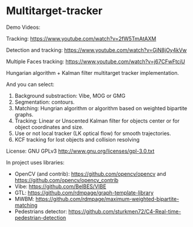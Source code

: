 # Multitarget-tracker

Demo Videos:

Tracking: https://www.youtube.com/watch?v=2fW5TmAtAXM

Detection and tracking: https://www.youtube.com/watch?v=GjN8jOy4kVw

Multiple Faces tracking: https://www.youtube.com/watch?v=j67CFwFtciU

Hungarian algorithm + Kalman filter multitarget tracker implementation.

And you can select:
1. Background substraction: Vibe, MOG or GMG
2. Segmentation: contours.
3. Matching: Hungrian algorithm or algorithm based on weighted bipartite graphs.
4. Tracking: Linear or Unscented Kalman filter for objects center or for object coordinates and size.
5. Use or not local tracker (LK optical flow) for smooth trajectories.
6. KCF tracking for lost objects and collision resolving

License: GNU GPLv3 http://www.gnu.org/licenses/gpl-3.0.txt 


In project uses libraries:
- OpenCV (and contrib): https://github.com/opencv/opencv and https://github.com/opencv/opencv_contrib
- Vibe: https://github.com/BelBES/VIBE
- GTL: https://github.com/rdmpage/graph-template-library
- MWBM: https://github.com/rdmpage/maximum-weighted-bipartite-matching
- Pedestrians detector: https://github.com/sturkmen72/C4-Real-time-pedestrian-detection

